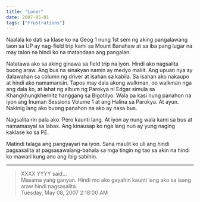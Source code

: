 ```yaml
---
title: "Loner"
date: 2007-05-01
tags: ["Frustrations"]
---
```


Naalala ko dati sa klase ko na Geog 1 nung 1st sem ng aking pangalawang taon sa UP ay nag-field trip kami sa Mount Banahaw at sa iba pang lugar na may talon na hindi ko na matandaan ang pangalan.

Natatawa ako sa aking ginawa sa field trip na iyon. Hindi ako nagsalita buong araw. Ang bus na sinakyan namin ay medyo maliit. Ang upuan nya ay dalawahan sa column ng driver at isahan sa kabila. Sa isahan ako nakaupo at hindi ako namamansin. Tapos may dala akong walkman, oo walkman nga ang dala ko, at lahat ng album ng Parokya ni Edgar simula sa Khangkhungkhernitz hanggang sa Bigotilyo. Wala pa kasi nung panahon na iyon ang Inuman Sessions Volume 1 at ang Halina sa Parokya. At ayun. Nakinig lang ako buong panahon na ako ay nasa bus.

Nagsalita rin pala ako. Pero kaunti lang. At iyon ay nung wala kami sa bus at namamasyal sa labas. Ang kinausap ko nga lang nun ay yung naging kaklase ko sa PE.

Matindi talaga ang pangyayari na iyon. Sana maulit ko uli ang hindi pagsasalita at pagsasawalang-bahala sa mga tingin ng tao sa akin na hindi ko mawari kung ano ang ibig sabihin.

---

> XXXX YYYY said...  
> Masama yang ganyan. Hindi mo ako gayahin kaunti lang ako sa isang araw hindi nagsasalita.  
> Tuesday, May 08, 2007 2:18:00 AM 